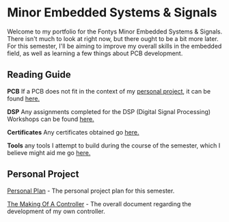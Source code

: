 # Minor Embedded Systems & Signals

Welcome to my portfolio for the Fontys Minor Embedded Systems & Signals. There isn't much to look at right now, but there ought to be a bit more later.
For this semester, I'll be aiming to improve my overall skills in the embedded field, as well as learning a few things about PCB development.

## Reading Guide

**PCB** If a PCB does not fit in the context of my [personal project](Personal%20Plan.md), it can be found [here.](PCB/)

**DSP** Any assignments completed for the DSP (Digital Signal Processing) Workshops can be found [here.](DSP/)

**Certificates** Any certificates obtained go [here.](Certificates/)

**Tools** any tools I attempt to build during the course of the semester, which I believe might aid me go [here.](Tools/)

## Personal Project

[Personal Plan](/Personal%20Plan.md) - The personal project plan for this semester.

[The Making Of A Controller](./The%20Making%20Of%20A%20Controller.md) - The overall document regarding the development of my own controller.
